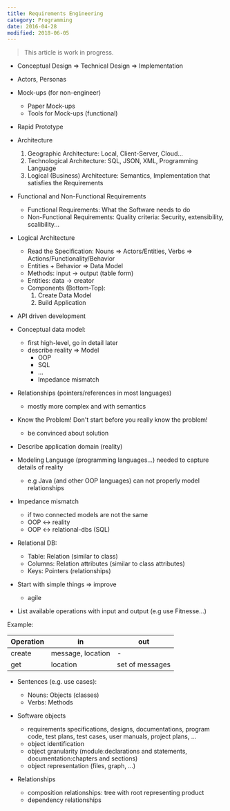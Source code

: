 ```yaml
---
title: Requirements Engineering
category: Programming
date: 2016-04-28
modified: 2018-06-05
---
```


> This article is work in progress.


- Conceptual Design => Technical Design => Implementation
- Actors, Personas
- Mock-ups (for non-engineer)
    - Paper Mock-ups
    - Tools for Mock-ups (functional)
- Rapid Prototype
- Architecture
    1. Geographic Architecture: Local, Client-Server, Cloud...
    2. Technological Architecture: SQL, JSON, XML, Programming Language
    3. Logical (Business) Architecture: Semantics, Implementation that satisfies the Requirements
- Functional and Non-Functional Requirements
    - Functional Requirements: What the Software needs to do
    - Non-Functional Requirements: Quality criteria: Security, extensibility, scalibility...
- Logical Architecture
    - Read the Specification: Nouns => Actors/Entities, Verbs => Actions/Functionality/Behavior
    - Entities + Behavior => Data Model
    - Methods: input -> output (table form)
    - Entities: data -> creator
    - Components (Bottom-Top):
        1. Create Data Model
        2. Build Application
- API driven development
- Conceptual data model:
    - first high-level, go in detail later
    - describe reality => Model
        - OOP
        - SQL
        - ...
        - Impedance mismatch
- Relationships (pointers/references in most languages)
    - mostly more complex and with semantics
- Know the Problem! Don't start before you really know the problem!
    - be convinced about solution
- Describe application domain (reality)
- Modeling Language (programming languages...) needed to capture details of reality
    - e.g Java (and other OOP languages) can not properly model relationships
- Impedance mismatch
    - if two connected models are not the same
    - OOP <-> reality
    - OOP <-> relational-dbs (SQL)
- Relational DB:
    - Table: Relation (similar to class)
    - Columns: Relation attributes (similar to class attributes)
    - Keys: Pointers (relationships)
- Start with simple things => improve
    - agile


- List available operations with input and output (e.g use Fitnesse...)

Example:

| Operation  | in                | out             |
|------------|-------------------|-----------------|
| create     | message, location | -               |
| get        | location          | set of messages |

- Sentences (e.g. use cases):
    - Nouns: Objects (classes)
    - Verbs: Methods


- Software objects
    - requirements specifications, designs, documentations, program code, test plans, test cases, user manuals, project plans, ...
    - object identification
    - object granularity (module:declarations and statements, documentation:chapters and sections)
    - object representation (files, graph, ...)
- Relationships
    - composition relationships: tree with root representing product
    - dependency relationships
